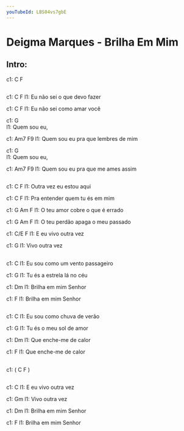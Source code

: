 ```yaml
---
youTubeId: LBS04vs7gbE
---
```


# Deigma Marques - Brilha Em Mim

## Intro: 

c1: C  F 

## 

c1: C                     F
l1: Eu não sei o que devo fazer

c1: C                     F
l1: Eu não sei como amar você

c1: G  
l1: Quem sou eu,

c1: Am7                 F9
l1: Quem sou eu pra que lembres de mim

c1: G  
l1: Quem sou eu,

c1: Am7                     F9
l1: Quem sou eu pra que me ames assim

## 

c1: C                    F
l1: Outra vez eu estou aqui

c1: C                          F
l1: Pra entender quem tu és em mim

c1: G         Am               F
l1: O teu amor cobre o que é errado

c1: G           Am              F
l1: O teu perdão apaga o meu passado

c1:                 C/E   F
l1: E eu vivo outra vez

c1:              G
l1: Vivo outra vez

## 

c1:                C
l1: Eu sou como um vento passageiro

c1:           G
l1: Tu és a estrela lá no céu

c1:           Dm
l1: Brilha em mim Senhor

c1:            F
l1: Brilha em mim Senhor

## 

c1:             C
l1: Eu sou como chuva de verão

c1:             G
l1: Tu és o meu sol de amor

c1:             Dm
l1: Que enche-me de calor

c1:              F
l1: Que enche-me de calor

## 

c1: ( C  F ) 

## 

c1:                 C
l1: E eu vivo outra vez

c1:            Gm
l1: Vivo outra vez

c1:            Dm
l1: Brilha em mim Senhor

c1:           F
l1: Brilha em mim Senhor

